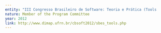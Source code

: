 ```yaml
---
entity: "III Congresso Brasileiro de Software: Teoria e Prática (Tools Session)"
nature: Member of the Program Committee
year: 2012
link: http://www.dimap.ufrn.br/cbsoft2012/sbes_tools.php
---
```

